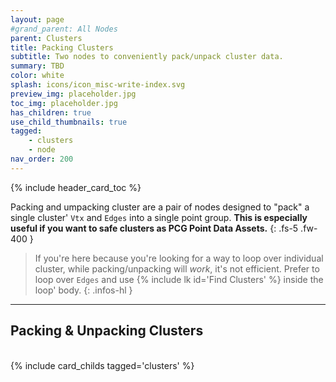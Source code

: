 ```yaml
---
layout: page
#grand_parent: All Nodes
parent: Clusters
title: Packing Clusters
subtitle: Two nodes to conveniently pack/unpack cluster data.
summary: TBD
color: white
splash: icons/icon_misc-write-index.svg
preview_img: placeholder.jpg
toc_img: placeholder.jpg
has_children: true
use_child_thumbnails: true
tagged: 
    - clusters
    - node
nav_order: 200
---
```


{% include header_card_toc %}

Packing and umpacking cluster are a pair of nodes designed to "pack" a single cluster' `Vtx` and `Edges` into a single point group. **This is especially useful if you want to safe clusters as PCG Point Data Assets.**
{: .fs-5 .fw-400 } 

>If you're here because you're looking for a way to loop over individual cluster, while packing/unpacking will *work*, it's not efficient. Prefer to loop over `Edges` and use {% include lk id='Find Clusters' %} inside the loop' body.
{: .infos-hl }

---
## Packing & Unpacking Clusters
<br>
{% include card_childs tagged='clusters' %}